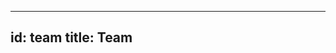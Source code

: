<!--
 Copyright IBM Corp. All Rights Reserved.

 SPDX-License-Identifier: CC-BY-4.0
 -->
---
id: team
title: Team
---

